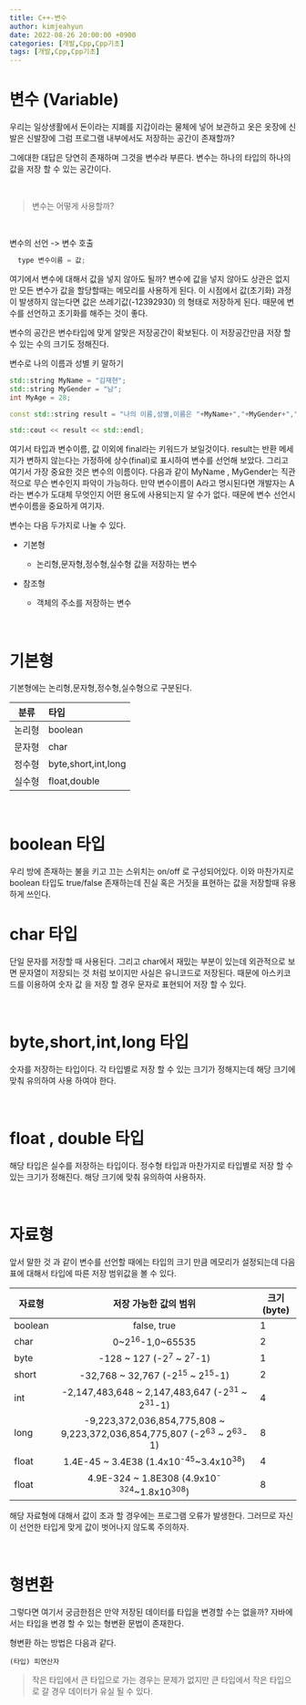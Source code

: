 ```yaml
---
title: C++-변수
author: kimjeahyun
date: 2022-08-26 20:00:00 +0900
categories: [개발,Cpp,Cpp기초]
tags: [개발,Cpp,Cpp기초]
---
```


# 변수 (Variable)

우리는 일상생활에서 돈이라는 지폐를 지갑이라는 물체에 넣어 보관하고
옷은 옷장에 신발은 신발장에 
그럼 프로그램 내부에서도 저장하는 공간이 존재할까?

그에대한 대답은 당연히 존재하며 그것을 변수라 부른다.
변수는 하나의 타입의 하나의 값을 저장 할 수 있는 공간이다.

<br>

>변수는 어떻게 사용할까?

<br>

변수의 선언 -> 변수 호출 

```java
  type 변수이름 = 값;
```
여기에서 변수에 대해서 값을 넣지 않아도 될까?
변수에 값을 넣지 않아도 상관은 없지만 모든 변수가 값을 할당할때는 메모리를 사용하게 된다. 이 시점에서 값(초기화) 과정이 발생하지 않는다면 값은 쓰레기값(-12392930) 의 형태로 저장하게 된다. 때문에 변수를 선언하고 초기화를 해주는 것이 좋다.

변수의 공간은 변수타입에 맞게 알맞은 저장공간이 확보된다. 이 저장공간만큼 저장 할 수 있는 수의 크기도 정해진다.

변수로 나의 이름과 성별 키 말하기
```cpp
std::string MyName = "김재현";
std::string MyGender = "남";
int MyAge = 28;

const std::string result = "나의 이름,성별,이름은 "+MyName+","+MyGender+","+MyAge+" 입니다.";

std::cout << result << std::endl;

```

여기서 타입과 변수이름, 값 이외에 final라는 키워드가 보일것이다.
result는 반환 메세지가 변하지 않는다는 가정하에 상수(final)로 표시하여 변수를 선언해 보았다. 그리고 여기서 가장 중요한 것은 변수의 이름이다.
다음과 같이 MyName , MyGender는 직관적으로 무슨 변수인지 파악이 가능하다.
만약 변수이름이 A라고 명시된다면 개발자는 A라는 변수가 도대체 무엇인지 어떤 용도에 사용되는지 알 수가 없다. 때문에 변수 선언시 변수이름을 중요하게 여기자.


변수는 다음 두가지로 나눌 수 있다.

- 기본형
  - 논리형,문자형,정수형,실수형 값을 저장하는 변수

- 참조형
  - 객체의 주소를 저장하는 변수 

<br>

# 기본형 

기본형에는 논리형,문자형,정수형,실수형으로 구분된다. 

|분류|타입|
|-----|:-----|
|논리형|boolean|
|문자형|char|
|정수형|byte,short,int,long|
|실수형|float,double|

<br>

# boolean 타입

우리 방에 존재하는 불을 키고 끄는 스위치는 on/off 로 구성되어있다. 
이와 마찬가지로 boolean 타입도 true/false 존재하는데 진실 혹은 거짓을 표현하는 값을 
저장할때 유용하게 쓰인다. 

# char 타입
단일 문자를 저장할 때 사용된다. 그리고 char에서 재밌는 부분이 있는데
외관적으로 보면 문자열이 저장되는 것 처럼 보이지만 사실은 유니코드로 저장된다.
때문에 아스키코드를 이용하여 숫자 값 을 저장 할 경우 문자로 표현되어 저장 할 수 있다.

<br>

# byte,short,int,long 타입

숫자를 저장하는 타입이다. 각 타입별로 저장 할 수 있는 크기가 정해지는데 해당 크기에 맞춰
유의하여 사용 하여야 한다.

<br>

# float , double 타입

해당 타입은 실수를 저장하는 타입이다. 정수형 타입과 마찬가지로 타입별로 저장 할 수 있는 크기가 
정해진다. 해당 크기에 맞춰 유의하여 사용하자.

<br>

# 자료형

앞서 말한 것 과 같이 변수를 선언할 때에는 타입의 크기 만큼 메모리가 설정되는데
다음 표에 대해서 타입에 따른 저장 범위값을 볼 수 있다.

|자료형|저장 가능한 값의 범위|크기(byte)|
|------|:-------------------:|---------|
|boolean|false, true | 1|
|char|0~2<sup>16</sup>-1,0~65535|2|
|byte|-128 ~ 127 (-2<sup>7</sup> ~ 2<sup>7</sup>-1)|1|
|short|-32,768 ~ 32,767 (-2<sup>15</sup> ~ 2<sup>15</sup>-1)|2|
|int|-2,147,483,648 ~ 2,147,483,647 (-2<sup>31</sup> ~ 2<sup>31</sup>-1)|4|
|long|-9,223,372,036,854,775,808 ~ 9,223,372,036,854,775,807 (-2<sup>63</sup> ~ 2<sup>63</sup>-1)|8|
|float| 1.4E-45  ~ 3.4E38 (1.4x10<sup>-45</sup>~3.4x10<sup>38</sup>)|4|
|float| 4.9E-324  ~ 1.8E308 (4.9x10<sup>-324</sup>~1.8x10<sup>308</sup>)|8|

해당 자료형에 대해서 값이 초과 할 경우에는 프로그램 오류가 발생한다. 그러므로 자신이 
선언한 타입게 맞게 값이 벗어나지 않도록 주의하자.

<br>

# 형변환

그렇다면 여기서 궁금한점은 만약 저장된 데이터를 타입을 변경할 수는 없을까? 
자바에서는 타입을 변경 할 수 있는 형변환 문법이 존재한다.

형변환 하는 방법은 다음과 같다.

~~~
(타입) 피연산자
~~~

>작은 타입에서 큰 타입으로 가는 경우는 문제가 없지만 큰 타입에서 작은 타입으로 갈 경우 데이터가 유실 될 수 있다.



